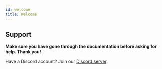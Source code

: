 ```yaml
---
id: welcome
title: Welcome
---
```


## Support

**Make sure you have gone through the documentation before asking for help. Thank you!**

Have a Discord account? Join our [Discord server](https://discord.gg/aXvuUpvRQs).
